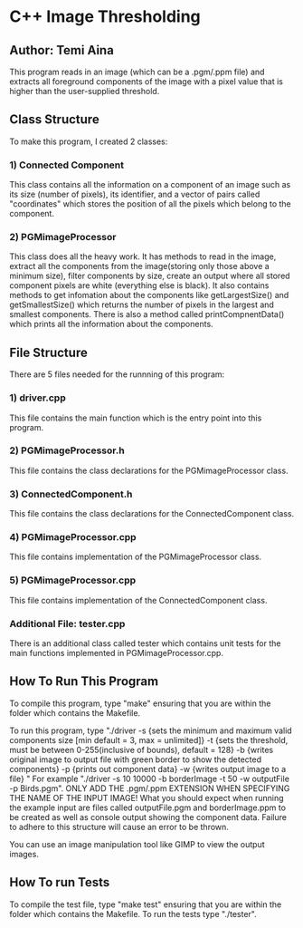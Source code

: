 # C++ Image Thresholding

## Author: Temi Aina

This program reads in an image (which can be a .pgm/.ppm file) and extracts all foreground components of the image with a pixel value that is higher than the user-supplied threshold.

## Class Structure

To make this program, I created 2 classes:

### 1) Connected Component

This class contains all the information on a component of an image such as its size (number of pixels), its identifier, and a vector of pairs called "coordinates" which stores the position of all the pixels which belong to the component.

### 2) PGMimageProcessor

This class does all the heavy work. It has methods to read in the image, extract all the components from the image(storing only those above a minimum size), filter components by size, create an output where all stored component pixels are white (everything else is black). It also contains methods to get infomation about the components like getLargestSize() and getSmallestSize() which returns the number of pixels in the largest and smallest components. There is also a method called printCompnentData() which prints all the information about the components.

## File Structure

There are 5 files needed for the runnning of this program:

### 1) driver.cpp

This file contains the main function which is the entry point into this program.

### 2) PGMimageProcessor.h

This file contains the class declarations for the PGMimageProcessor class.

### 3) ConnectedComponent.h

This file contains the class declarations for the ConnectedComponent class.

### 4) PGMimageProcessor.cpp

This file contains implementation of the PGMimageProcessor class.

### 5) PGMimageProcessor.cpp

This file contains implementation of the ConnectedComponent class.

### Additional File: tester.cpp

There is an additional class called tester which contains unit tests for the main functions implemented in PGMimageProcessor.cpp.

## How To Run This Program

To compile this program, type "make" ensuring that you are within the folder which contains the Makefile.

To run this program, type "./driver -s <int> <int> {sets the minimum and maximum valid components size [min default = 3, max = unlimited]} -t <int> {sets the threshold, must be between 0-255(inclusive of bounds), default = 128} -b <outPGMfile> {writes original image to output file with green border to show the detected components}  -p {prints out component data} -w <outFileName> {writes output image to a file} <inputImageName>"
For example "./driver -s 10 10000 -b borderImage -t 50 -w outputFile -p Birds.pgm". 
ONLY ADD THE .pgm/.ppm EXTENSION WHEN SPECIFYING THE NAME OF THE INPUT IMAGE! 
What you should expect when running the example input are files called outputFile.pgm and borderImage.ppm to be created as well as console output showing the component data.
Failure to adhere to this structure will cause an error to be thrown.

You can use an image manipulation tool like GIMP to view the output images.

## How To run Tests

To compile the test file, type "make test" ensuring that you are within the folder which contains the Makefile. 
To run the tests type "./tester".
